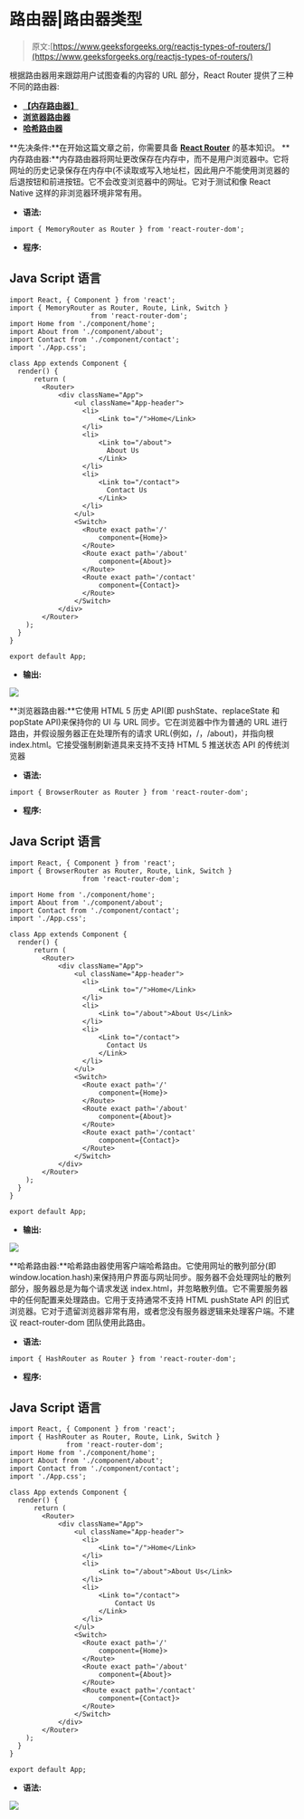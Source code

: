 # 路由器|路由器类型

> 原文:[https://www.geeksforgeeks.org/reactjs-types-of-routers/](https://www.geeksforgeeks.org/reactjs-types-of-routers/)

根据路由器用来跟踪用户试图查看的内容的 URL 部分，React Router 提供了三种不同的路由器:

*   [**【内存路由器】**](#memory)
*   [**浏览器路由器**](#browser)
*   [**哈希路由器**](#hash)

**先决条件:**在开始这篇文章之前，你需要具备 [**React Router**](https://www.geeksforgeeks.org/reactjs-router/) 的基本知识。
**内存路由器:**内存路由器将网址更改保存在内存中，而不是用户浏览器中。它将网址的历史记录保存在内存中(不读取或写入地址栏，因此用户不能使用浏览器的后退按钮和前进按钮。它不会改变浏览器中的网址。它对于测试和像 React Native 这样的非浏览器环境非常有用。

*   **语法:**

```
import { MemoryRouter as Router } from 'react-router-dom';
```

*   **程序:**

## Java Script 语言

```
import React, { Component } from 'react';
import { MemoryRouter as Router, Route, Link, Switch }
                    from 'react-router-dom';
import Home from './component/home';
import About from './component/about';
import Contact from './component/contact';
import './App.css';

class App extends Component {
  render() {
      return (
        <Router>
            <div className="App">
                <ul className="App-header">
                  <li>
                      <Link to="/">Home</Link>
                  </li>
                  <li>
                      <Link to="/about">
                        About Us
                      </Link>
                  </li>
                  <li>
                      <Link to="/contact">
                        Contact Us
                      </Link>
                  </li>
                </ul>
                <Switch>
                  <Route exact path='/'
                      component={Home}>
                  </Route>
                  <Route exact path='/about'
                      component={About}>
                  </Route>
                  <Route exact path='/contact'
                      component={Contact}>
                  </Route>
                </Switch>
            </div>
        </Router>
    );
  }
}

export default App;
```

*   **输出:**

![](img/fe819d9c059f0c49bc487bd20b862589.png)

**浏览器路由器:**它使用 HTML 5 历史 API(即 pushState、replaceState 和 popState API)来保持你的 UI 与 URL 同步。它在浏览器中作为普通的 URL 进行路由，并假设服务器正在处理所有的请求 URL(例如，/，/about)，并指向根 index.html。它接受强制刷新道具来支持不支持 HTML 5 推送状态 API 的传统浏览器

*   **语法:**

```
import { BrowserRouter as Router } from 'react-router-dom';
```

*   **程序:**

## Java Script 语言

```
import React, { Component } from 'react';
import { BrowserRouter as Router, Route, Link, Switch }
                  from 'react-router-dom';

import Home from './component/home';
import About from './component/about';
import Contact from './component/contact';
import './App.css';

class App extends Component {
  render() {
      return (
        <Router>
            <div className="App">
                <ul className="App-header">
                  <li>
                      <Link to="/">Home</Link>
                  </li>
                  <li>
                      <Link to="/about">About Us</Link>
                  </li>
                  <li>
                      <Link to="/contact">
                        Contact Us
                      </Link>
                  </li>
                </ul>
                <Switch>
                  <Route exact path='/'
                      component={Home}>
                  </Route>
                  <Route exact path='/about'
                      component={About}>
                  </Route>
                  <Route exact path='/contact'
                      component={Contact}>
                  </Route>
                </Switch>
            </div>
        </Router>
    );
  }
}

export default App;
```

*   **输出:**

![](img/3fe35f6cd6c7b9f98501205f4d16f9a4.png)

**哈希路由器:**哈希路由器使用客户端哈希路由。它使用网址的散列部分(即 window.location.hash)来保持用户界面与网址同步。服务器不会处理网址的散列部分，服务器总是为每个请求发送 index.html，并忽略散列值。它不需要服务器中的任何配置来处理路由。它用于支持通常不支持 HTML pushState API 的旧式浏览器。它对于遗留浏览器非常有用，或者您没有服务器逻辑来处理客户端。不建议 react-router-dom 团队使用此路由。

*   **语法:**

```
import { HashRouter as Router } from 'react-router-dom';
```

*   **程序:**

## Java Script 语言

```
import React, { Component } from 'react';
import { HashRouter as Router, Route, Link, Switch }
              from 'react-router-dom';
import Home from './component/home';
import About from './component/about';
import Contact from './component/contact';
import './App.css';

class App extends Component {
  render() {
      return (
        <Router>
            <div className="App">
                <ul className="App-header">
                  <li>
                      <Link to="/">Home</Link>
                  </li>
                  <li>
                      <Link to="/about">About Us</Link>
                  </li>
                  <li>
                      <Link to="/contact">
                          Contact Us
                      </Link>
                  </li>
                </ul>
                <Switch>
                  <Route exact path='/'
                      component={Home}>
                  </Route>
                  <Route exact path='/about'
                      component={About}>
                  </Route>
                  <Route exact path='/contact'
                      component={Contact}>
                  </Route>
                </Switch>
            </div>
        </Router>
    );
  }
}

export default App;
```

*   **语法:**

![](img/a78af3985fe4e07164370c791e9c6fdb.png)